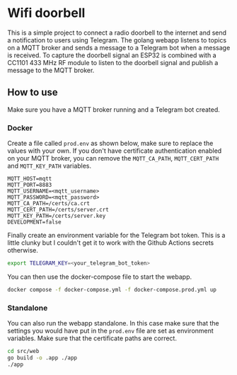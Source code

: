 # Wifi doorbell

This is a simple project to connect a radio doorbell to the internet and send a notification to users using Telegram.
The golang webapp listens to topics on a MQTT broker and sends a message to a Telegram bot when a message is received.
To capture the doorbell signal an ESP32 is combined with a CC1101 433 MHz RF module to listen to the doorbell signal and publish a message to the MQTT broker.

## How to use
Make sure you have a MQTT broker running and a Telegram bot created.

### Docker
Create a file called `prod.env` as shown below, make sure to replace the values with your own.
If you don't have certificate authentication enabled on your MQTT broker, you can remove the `MQTT_CA_PATH`, `MQTT_CERT_PATH` and `MQTT_KEY_PATH` variables.
```env
MQTT_HOST=mqtt
MQTT_PORT=8883
MQTT_USERNAME=<mqtt_username> 
MQTT_PASSWORD=<mqtt_password>
MQTT_CA_PATH=/certs/ca.crt
MQTT_CERT_PATH=/certs/server.crt
MQTT_KEY_PATH=/certs/server.key
DEVELOPMENT=false
```

Finally create an environment variable for the Telegram bot token.
This is a little clunky but I couldn't get it to work with the Github Actions secrets otherwise.
```bash
export TELEGRAM_KEY=<your_telegram_bot_token>
```

You can then use the docker-compose file to start the webapp.
```bash
docker compose -f docker-compose.yml -f docker-compose.prod.yml up
```
### Standalone
You can also run the webapp standalone. 
In this case make sure that the settings you would have put in the `prod.env` file are set as environment variables.
Make sure that the certificate paths are correct.
```bash
cd src/web
go build -o .app ./app
./app
```